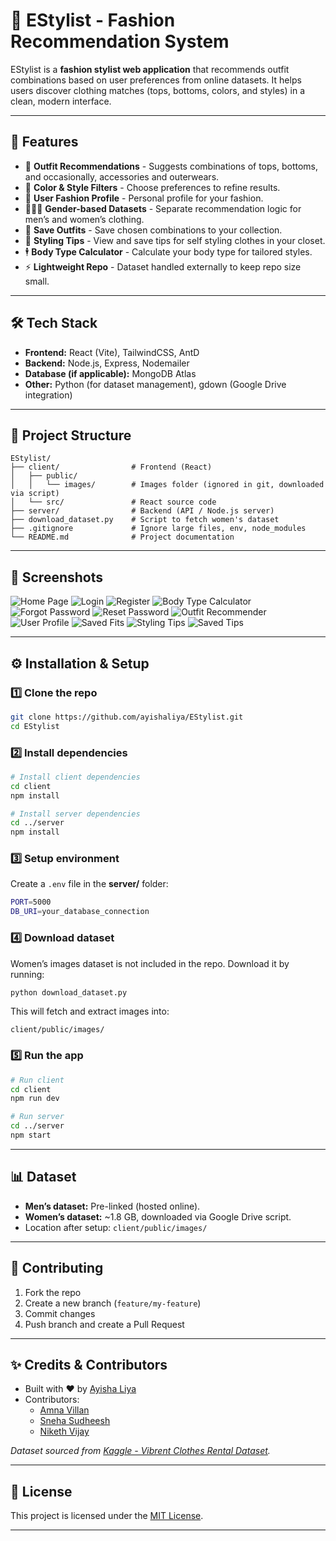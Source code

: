 # 👗 EStylist - Fashion Recommendation System

EStylist is a **fashion stylist web application** that recommends outfit combinations based on user preferences from online datasets. 
It helps users discover clothing matches (tops, bottoms, colors, and styles) in a clean, modern interface.  

---

## 🚀 Features
- 👕 **Outfit Recommendations** - Suggests combinations of tops, bottoms, and occasionally, accessories and outerwears.  
- 🎨 **Color & Style Filters** - Choose preferences to refine results.  
- 🙂 **User Fashion Profile** - Personal profile for your fashion.
- 🧑‍🤝‍🧑 **Gender-based Datasets** - Separate recommendation logic for men’s and women’s clothing.  
- 💾 **Save Outfits** - Save chosen combinations to your collection.  
- 📃 **Styling Tips** - View and save tips for self styling clothes in your closet.
- 🕴️ **Body Type Calculator** - Calculate your body type for tailored styles.
- ⚡ **Lightweight Repo** - Dataset handled externally to keep repo size small.  

---

## 🛠️ Tech Stack
- **Frontend:** React (Vite), TailwindCSS, AntD
- **Backend:** Node.js, Express, Nodemailer  
- **Database (if applicable):** MongoDB Atlas  
- **Other:** Python (for dataset management), gdown (Google Drive integration)  

---

## 📂 Project Structure
```
EStylist/
├── client/                # Frontend (React)
│   ├── public/
│   │   └── images/        # Images folder (ignored in git, downloaded via script)
│   └── src/               # React source code
├── server/                # Backend (API / Node.js server)
├── download_dataset.py    # Script to fetch women's dataset
├── .gitignore             # Ignore large files, env, node_modules
└── README.md              # Project documentation
```

---

## 📸 Screenshots
![Home Page](screenshots/home.png) 
![Login](screenshots/login.png) 
![Register](screenshots/register.png) 
![Body Type Calculator](screenshots/bodytype_calc.png) 
![Forgot Password](screenshots/forgot_password.png) 
![Reset Password](screenshots/reset_password.png) 
![Outfit Recommender](screenshots/outfit_rec.png) 
![User Profile](screenshots/user_profile.png)
![Saved Fits](screenshots/saved_fits.png) 
![Styling Tips](screenshots/styling_tips.png)
![Saved Tips](screenshots/saved_tips.png) 

---

## ⚙️ Installation & Setup

### 1️⃣ Clone the repo

```bash
git clone https://github.com/ayishaliya/EStylist.git
cd EStylist
```

### 2️⃣ Install dependencies

```bash
# Install client dependencies
cd client
npm install

# Install server dependencies
cd ../server
npm install
```

### 3️⃣ Setup environment

Create a `.env` file in the **server/** folder:

```bash
PORT=5000
DB_URI=your_database_connection
```

### 4️⃣ Download dataset

Women’s images dataset is not included in the repo.
Download it by running:

```bash
python download_dataset.py
```

This will fetch and extract images into:

```
client/public/images/
```

### 5️⃣ Run the app

```bash
# Run client
cd client
npm run dev

# Run server
cd ../server
npm start
```

---

## 📊 Dataset

* **Men’s dataset:** Pre-linked (hosted online).
* **Women’s dataset:** \~1.8 GB, downloaded via Google Drive script.
* Location after setup: `client/public/images/`

---

## 🤝 Contributing

1. Fork the repo
2. Create a new branch (`feature/my-feature`)
3. Commit changes
4. Push branch and create a Pull Request

---

## ✨ Credits & Contributors

- Built with ❤️ by [Ayisha Liya](https://github.com/ayishaliya)  
- Contributors:  
  - [Amna Villan](https://github.com/username1)  
  - [Sneha Sudheesh](https://github.com/username2)  
  - [Niketh Vijay](https://github.com/username3)  

*Dataset sourced from [Kaggle - Vibrent Clothes Rental Dataset](https://www.kaggle.com/datasets/kaborg15/vibrent-clothes-rental-dataset).*

---

## 📜 License

This project is licensed under the [MIT License](LICENSE).


---

